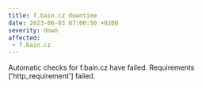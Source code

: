 ```yaml
---
title: f.bain.cz downtime
date: 2023-06-03 07:00:50 +0200
severity: down
affected:
 - f.bain.cz
---
```

Automatic checks for f.bain.cz have failed. Requirements ['http_requirement'] failed.
